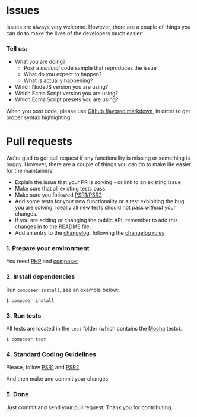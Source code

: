 # Issues
Issues are always very welcome. 
However, there are a couple of things you can do to make the lives of the developers much easier:

### Tell us:

* What you are doing?
  * Post a _minimal_ code sample that reproduces the issue
  * What do you expect to happen?
  * What is actually happening?
* Which NodeJS version you are using?
* Which Ecma Script version you are using?
* Which Ecma Script presets you are using?

When you post code, please use [Github flavored markdown](https://help.github.com/articles/github-flavored-markdown), 
in order to get proper syntax highlighting!

# Pull requests

We're glad to get pull request if any functionality is missing or something is buggy. 
However, there are a couple of things you can do to make life easier for the maintainers:

* Explain the issue that your PR is solving - or link to an existing issue
* Make sure that all existing tests pass
* Make sure you followed [PSR1/PSR2](http://www.php-fig.org/psr/)
* Add some tests for your new functionality or a test exhibiting the bug you are solving. Ideally all new tests should not pass _without_ your changes.
* If you are adding or changing the public API, remember to add this changes in to the README file.
* Add an entry to the [changelog](CHANGELOG.md), following the [changelog rules](http://keepachangelog.com/)

### 1. Prepare your environment

You need [PHP](http://php.net) and [composer](https://getcomposer.org)

### 2. Install dependencies

Run `composer install`, see an example below:

```console
$ composer install
```

### 3. Run tests ###

All tests are located in the `test` folder (which contains the [Mocha](http://visionmedia.github.io/mocha/) tests).

```console
$ composer test
```

### 4. Standard Coding Guidelines ###

Please, follow [PSR1](http://www.php-fig.org/psr/psr-1/) and [PSR2](http://www.php-fig.org/psr/psr-2/)

And then make and commit your changes

### 5. Done ###

Just commit and send your pull request. 
Thank you for contributing.
